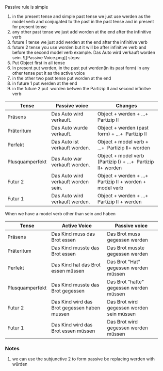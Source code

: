 Passive rule is simple 
1. in the present tense and simple past tense we just use werden as the model verb and conjugated to the past in the past tense and in present for present tense
2. any other past tense we just add worden at the end after the infinitive verb
3. future 1 tense we just add werden at the end after the infinitive verb
4. future 2 tense  you use worden but it will be after infinitive verb and before the second model verb example. Das Auto wird verkauft worden sein.
![[Passive Voice.png]]
 steps:
 1. Put Object first in all tense                                                            
 2. In present put werden, in the past put werden(in its past form) in any other tense put it as the active voice 
 3. in the other two past tense put worden at the end                                      
 4. in future 1 put werden at the end                                                      
 5. in the future 2 put  worden betwen the Partizip II and second infinitve verb    

| Tense           | Passive voice                       | Changes                                                      |
| --------------- | ----------------------------------- | ------------------------------------------------------------ |
| Präsens         | Das Auto wird verkauft.             | Object + werden + ...+  Partizip II                          |
| Präteritum      | Das Auto wurde verkauft.            | Object + werden (past form) + ...+  Partizip II              |
| Perfekt         | Das Auto ist verkauft worden.       | Object + model verb + ...+  Partizip II+ worden              |
| Plusquamperfekt | Das Auto war verkauft worden.       | Object + model verb (Partizip I) + ...+  Partizip II+ worden |
| Futur 2         | Das Auto wird verkauft worden sein. | Object + werden + ...+  Partizip II + worden + model verb    |
| Futur 1         | Das Auto wird verkauft werden.      | Object + werden + ...+  Partizip II + werden                 |
When we have a model verb other than sein and haben

| Tense           | Active Voice                                 | Passive voice                             |
| --------------- | -------------------------------------------- | ----------------------------------------- |
| Präsens         | Das Kind muss das Brot essen                 | Das Brot muss gegessen werden             |
| Präteritum      | Das Kind musste das Brot essen               | Das Brot musste gegessen werden           |
| Perfekt         | Das Kind hat das Brot essen müssen           | Das Brot "Hat" gegessen werden müssen     |
| Plusquamperfekt | Das Kind musste das Brot gegessen            | Das Brot "hatte" gegessen werden müssen   |
| Futur 2         | Das Kind wird das Brot gegessen haben mussen | Das Brot wird gegessen worden sein müssen |
| Futur 1         | Das Kind wird das Brot essen müssen          | Das Brot wird gegessen werden müssen      |



### Notes
1. we can use the subjunctive 2 to form passive be replacing werden with würden
